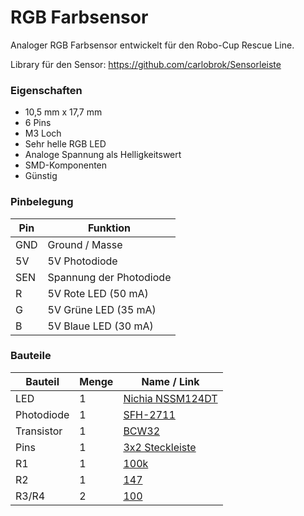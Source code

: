 # RGB Farbsensor

Analoger RGB Farbsensor entwickelt für den Robo-Cup Rescue Line.

Library für den Sensor: https://github.com/carlobrok/Sensorleiste


### Eigenschaften

* 10,5 mm x 17,7 mm
* 6 Pins
* M3 Loch
* Sehr helle RGB LED
* Analoge Spannung als Helligkeitswert
* SMD-Komponenten
* Günstig

### Pinbelegung

Pin  | Funktion
-----|---------
GND  | Ground / Masse
5V   | 5V Photodiode
SEN  | Spannung der Photodiode
R    | 5V Rote LED (50 mA)
G    | 5V Grüne LED (35 mA)
B    | 5V Blaue LED (30 mA)


### Bauteile

Bauteil | Menge |   Name / Link
-------|--|---------------
LED  | 1 | [Nichia NSSM124DT](https://www.leds.de/nichia-nssm124dt-smd-led-rgb-30201.html)
Photodiode | 1 | [SFH-2711](https://www.mouser.de/ProductDetail/OSRAM-Opto-Semiconductors/SFH-2711?qs=%252BEew9%252B0nqrDd5IpctorHnA==)
Transistor | 1 | [BCW32](https://www.digikey.de/product-detail/de/on-semiconductor/BCW32LT1G/BCW32LT1GOSCT-ND/2704971)
Pins | 1 | [3x2 Steckleiste](https://www.digikey.de/product-detail/de/amphenol-icc-fci/67997-206HLF/609-3234-ND/1878491)
R1 | 1 | [100k](https://www.digikey.de/product-detail/de/yageo/RC0603FR-07100KL/311-100KHRCT-ND/729836)
R2 | 1 | [147](https://www.digikey.de/product-detail/de/yageo/RC0603FR-07147RL/311-147HRCT-ND/729897)
R3/R4 | 2 | [100](https://www.digikey.de/product-detail/de/yageo/RT0603BRD07100RL/YAG1497CT-ND/5138945) 
